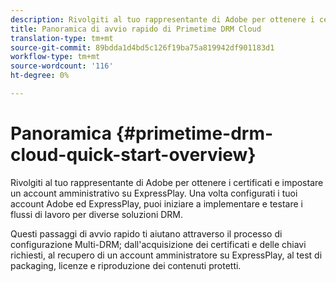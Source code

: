 ```yaml
---
description: Rivolgiti al tuo rappresentante di Adobe per ottenere i certificati e impostare un account amministrativo su ExpressPlay. Una volta configurati i tuoi account Adobe ed ExpressPlay, puoi iniziare a implementare e testare i flussi di lavoro per diverse soluzioni DRM.
title: Panoramica di avvio rapido di Primetime DRM Cloud
translation-type: tm+mt
source-git-commit: 89bdda1d4bd5c126f19ba75a819942df901183d1
workflow-type: tm+mt
source-wordcount: '116'
ht-degree: 0%

---
```



# Panoramica {#primetime-drm-cloud-quick-start-overview}

Rivolgiti al tuo rappresentante di Adobe per ottenere i certificati e impostare un account amministrativo su ExpressPlay. Una volta configurati i tuoi account Adobe ed ExpressPlay, puoi iniziare a implementare e testare i flussi di lavoro per diverse soluzioni DRM.

Questi passaggi di avvio rapido ti aiutano attraverso il processo di configurazione Multi-DRM; dall&#39;acquisizione dei certificati e delle chiavi richiesti, al recupero di un account amministratore su ExpressPlay, al test di packaging, licenze e riproduzione dei contenuti protetti.
